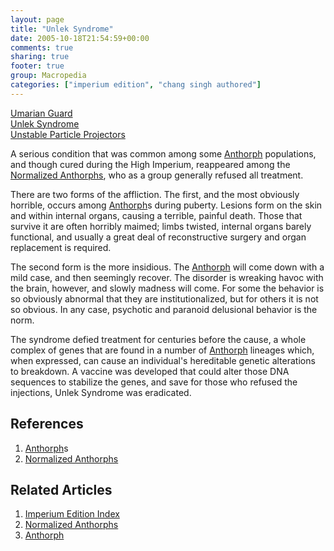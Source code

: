 ```yaml
---
layout: page
title: "Unlek Syndrome"
date: 2005-10-18T21:54:59+00:00
comments: true
sharing: true
footer: true
group: Macropedia
categories: ["imperium edition", "chang singh authored"]
---
```


<div class='row'>
	<div class='col-md-4'><a href='/macropedia/umarian-guard'>Umarian Guard</a></div>
	<div class='col-md-4'><a href='/macropedia/unlek-syndrome'>Unlek Syndrome</a></div>
	<div class='col-md-4'><a href='/macropedia/unstable-particle-projectors'>Unstable Particle Projectors</a></div>
</div>


A serious condition that was common among some [Anthorph](/macropedia/anthorph) populations, and though cured during the High Imperium, reappeared among the [Normalized Anthorphs](/macropedia/normalized-anthorph), who as a group generally refused all treatment.

There are two forms of the affliction.  The first, and the most obviously horrible, occurs among [Anthorph](/macropedia/anthorph)s during puberty.  Lesions form on the skin and within internal organs, causing a terrible, painful death.  Those that survive it are often horribly maimed; limbs twisted, internal organs barely functional, and usually a great deal of reconstructive surgery and organ replacement is required.

The second form is the more insidious.  The [Anthorph](/macropedia/anthorph) will come down with a mild case, and then seemingly recover.  The disorder is wreaking havoc with the brain, however, and slowly madness will come.  For some the behavior is so obviously abnormal that they are institutionalized, but for others it is not so obvious.  In any case, psychotic and paranoid delusional behavior is the norm.

The syndrome defied treatment for centuries before the cause, a whole complex of genes that are found in a number of [Anthorph](/macropedia/anthorph) lineages which, when expressed, can cause an individual's hereditable genetic alterations to breakdown.  A vaccine was developed that could alter those DNA sequences to stabilize the genes, and save for those who refused the injections, Unlek Syndrome was eradicated.

## References
1. [Anthorph](/macropedia/anthorph)s
1. [Normalized Anthorphs](/macropedia/normalized-anthorph)

## Related Articles

1. [Imperium Edition Index](/macropedia/imperium-edition-index)
2. [Normalized Anthorphs](/macropedia/normalized-anthorph)
3. [Anthorph](/macropedia/anthorph)



 
